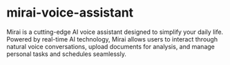 # mirai-voice-assistant
Mirai is a cutting-edge AI voice assistant designed to simplify your daily life. Powered by real-time AI technology, Mirai allows users to interact through natural voice conversations, upload documents for analysis, and manage personal tasks and schedules seamlessly.

